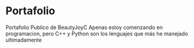 # Portafolio
Portafolio Publico de BeautyJoyC
Apenas estoy comenzando en programacion, pero C++ y Python son los lenguajes que más he manejado ultimadamente
